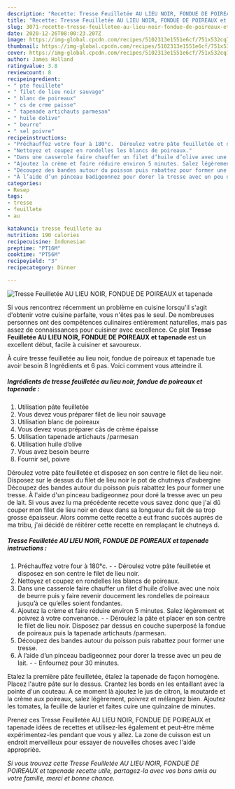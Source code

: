 ```yaml
---
description: "Recette: Tresse Feuilletée AU LIEU NOIR, FONDUE DE POIREAUX et tapenade"
title: "Recette: Tresse Feuilletée AU LIEU NOIR, FONDUE DE POIREAUX et tapenade"
slug: 3071-recette-tresse-feuilletee-au-lieu-noir-fondue-de-poireaux-et-tapenade
date: 2020-12-26T08:00:23.207Z
image: https://img-global.cpcdn.com/recipes/5102313e1551e6cf/751x532cq70/tresse-feuilletee-au-lieu-noir-fondue-de-poireaux-et-tapenade-photo-principale-de-la-recette.jpg
thumbnail: https://img-global.cpcdn.com/recipes/5102313e1551e6cf/751x532cq70/tresse-feuilletee-au-lieu-noir-fondue-de-poireaux-et-tapenade-photo-principale-de-la-recette.jpg
cover: https://img-global.cpcdn.com/recipes/5102313e1551e6cf/751x532cq70/tresse-feuilletee-au-lieu-noir-fondue-de-poireaux-et-tapenade-photo-principale-de-la-recette.jpg
author: James Holland
ratingvalue: 3.8
reviewcount: 8
recipeingredient:
- " pte feuillete"
- " filet de lieu noir sauvage"
- " blanc de poireaux"
- " cs de crme paisse"
- " tapenade artichauts parmesan"
- " huile dolive"
- " beurre"
- " sel poivre"
recipeinstructions:
- "Préchauffez votre four à 180°c.  Déroulez votre pâte feuilletée et disposez en son centre le filet de lieu noir."
- "Nettoyez et coupez en rondelles les blancs de poireaux."
- "Dans une casserole faire chauffer un filet d’huile d’olive avec une noix de beurre puis y faire revenir doucement les rondelles de poireaux jusqu’à ce qu’elles soient fondantes."
- "Ajoutez la crème et faire réduire environ 5 minutes. Salez légèrement et poivrez à votre convenance.  Déroulez la pâte et placer en son centre le filet de lieu noir. Disposez par dessus en couche superposé la fondue de poireaux puis la tapenade artichauts /parmesan."
- "Découpez des bandes autour du poisson puis rabattez pour former une tresse."
- "À l’aide d’un pinceau badigeonnez pour dorer la tresse avec un peu de lait.  Enfournez pour 30 minutes."
categories:
- Resep
tags:
- tresse
- feuillete
- au

katakunci: tresse feuillete au 
nutrition: 190 calories
recipecuisine: Indonesian
preptime: "PT16M"
cooktime: "PT56M"
recipeyield: "3"
recipecategory: Dinner

---
```



![Tresse Feuilletée AU LIEU NOIR, FONDUE DE POIREAUX et tapenade](https://img-global.cpcdn.com/recipes/5102313e1551e6cf/751x532cq70/tresse-feuilletee-au-lieu-noir-fondue-de-poireaux-et-tapenade-photo-principale-de-la-recette.jpg)

Si vous rencontrez récemment un problème en cuisine lorsqu'il s'agit d'obtenir votre cuisine parfaite, vous n'êtes pas le seul. De nombreuses personnes ont des compétences culinaires entièrement naturelles, mais pas assez de connaissances pour cuisiner avec excellence. Ce plat <strong> Tresse Feuilletée AU LIEU NOIR, FONDUE DE POIREAUX et tapenade </strong> est un excellent début, facile à cuisiner et savoureux.

<!--inarticleads1-->

À cuire tresse feuilletée au lieu noir, fondue de poireaux et tapenade tue avoir besoin 8 Ingrédients et 6 pas. Voici comment vous atteindre il.

##### Ingrédients de tresse feuilletée au lieu noir, fondue de poireaux et tapenade :

1. Utilisation  pâte feuilletée
1. Vous devez vous préparer  filet de lieu noir sauvage
1. Utilisation  blanc de poireaux
1. Vous devez vous préparer  càs de crème épaisse
1. Utilisation  tapenade artichauts /parmesan
1. Utilisation  huile d’olive
1. Vous avez besoin  beurre
1. Fournir  sel, poivre


Déroulez votre pâte feuilletée et disposez en son centre le filet de lieu noir. Disposez sur le dessus du filet de lieu noir le pot de chutneys d&#39;aubergine Découpez des bandes autour du poisson puis rabattez les pour former une tresse. À l&#39;aide d&#39;un pinceau badigeonnez pour doré la tresse avec un peu de lait. Si vous avez lu ma précédente recette vous savez donc que j&#39;ai dû couper mon filet de lieu noir en deux dans sa longueur du fait de sa trop grosse épaisseur. Alors comme cette recette a eut franc succès auprès de ma tribu, j&#39;ai décidé de réitérer cette recette en remplaçant le chutneys d. 

<!--inarticleads2-->

##### Tresse Feuilletée AU LIEU NOIR, FONDUE DE POIREAUX et tapenade instructions :

1. Préchauffez votre four à 180°c. -  - Déroulez votre pâte feuilletée et disposez en son centre le filet de lieu noir.
1. Nettoyez et coupez en rondelles les blancs de poireaux.
1. Dans une casserole faire chauffer un filet d’huile d’olive avec une noix de beurre puis y faire revenir doucement les rondelles de poireaux jusqu’à ce qu’elles soient fondantes.
1. Ajoutez la crème et faire réduire environ 5 minutes. Salez légèrement et poivrez à votre convenance. -  - Déroulez la pâte et placer en son centre le filet de lieu noir. Disposez par dessus en couche superposé la fondue de poireaux puis la tapenade artichauts /parmesan.
1. Découpez des bandes autour du poisson puis rabattez pour former une tresse.
1. À l’aide d’un pinceau badigeonnez pour dorer la tresse avec un peu de lait. -  - Enfournez pour 30 minutes.


Etalez la première pâte feuilletée, étalez la tapenade de façon homogène. Placez l&#39;autre pâte sur le dessus. Crantez les bords en les entaillant avec la pointe d&#39;un couteau. A ce moment là ajoutez le jus de citron, la moutarde et la crème aux poireaux, salez légèrement, poivrez et mélangez bien. Ajoutez les tomates, la feuille de laurier et faites cuire une quinzaine de minutes. 

<!--inarticleads1-->

<p>
Prenez ces Tresse Feuilletée AU LIEU NOIR, FONDUE DE POIREAUX et tapenade idées de recettes et utilisez-les également et peut-être même expérimentez-les pendant que vous y allez. La zone de cuisson est un endroit merveilleux pour essayer de nouvelles choses avec l'aide appropriée.
</p>

<p>
<i>Si vous trouvez cette Tresse Feuilletée AU LIEU NOIR, FONDUE DE POIREAUX et tapenade recette utile, partagez-la avec vos bons amis ou votre famille, merci et bonne chance.</i>
</p>
